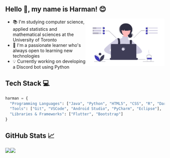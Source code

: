 ## Hello :wave:, my name is Harman! :blush:

<img align="right" alt="Women Coding" width="250" height="150" src="coding.png"> 

- 📚 I'm studying computer science, applied statistics and mathematical sciences at the University of Toronto
- 💁 I'm a passionate learner who's always open to learning new technologies
- 💡 Currently working on developing a Discord bot using Python

## Tech Stack 💻

```python
harman = {
  "Programming Languages": ["Java", "Python", "HTML5", "CSS", "R", "Dart"],
  "Tools": ["Git", "VSCode", "Android Studio", "PyCharm", "Eclipse"],
  "Libraries & Frameworks": ["Flutter", "Bootstrap"]
}
```
## GitHub Stats 📈

<a href="https://github-readme-stats.vercel.app/api/top-langs/?username=harman-khehara&theme=default&hide=Shell,Swift,Kotlin,Objective-C&langs_count=8&layout=compact&card_width=275">
  <img align="left" src="https://github-readme-stats.vercel.app/api/top-langs/?username=harman-khehara&theme=default&hide=Shell,Swift,Kotlin,Objective-C&langs_count=8&layout=compact&card_width=400">
</a>

<a href="https://visitor-badge.glitch.me/badge?page_id=harman-khehara.visitor-badge">
    <img algin="left" src="https://visitor-badge.glitch.me/badge?page_id=harman-khehara.visitor-badge">
</a>








